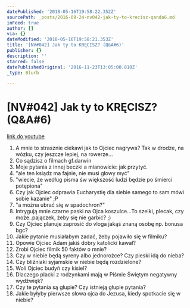 ```yaml
---
datePublished: '2018-05-16T19:58:22.352Z'
sourcePath: _posts/2016-09-24-nv042-jak-ty-to-krecisz-qanda6.md
inFeed: true
author: []
via: {}
dateModified: '2018-05-16T19:58:21.353Z'
title: '[NV#042] Jak ty to KRĘCISZ? (Q&A#6)'
publisher: {}
description: ''
starred: false
datePublishedOriginal: '2016-11-23T13:05:00.810Z'
_type: Blurb

---
```

# \[NV\#042\] Jak ty to KRĘCISZ? (Q&A\#6)
[link do youtube][0]

1. A mnie to strasznie ciekawi jak to Ojciec nagrywa? Tak w drodze, na wózku, czy jeszcze lepiej, na rowerze...
2. Co sądzisz o filmach gf.darwin
3. Moje pytania z innej beczki a mianowicie: jak przytyć.
4. "ale ten ksiądz ma fajnie, nie musi głowy myć"
5. "wiecie, że według pisma św większość ludzi będzie po śmierci potępiona"
6. Czy jak Ojciec odprawia Eucharystię dla siebie samego to sam mówi sobie kazanie" ;P
7. "a można ubrać się w spadochron?"
8. Intrygują mnie czarne paski na Ojca koszulce...To szelki, plecak, czy może..pajączek, żeby się nie garbić? ;)
9. Czy Ojciec planuje zaprosić do vloga jakąś znaną osobę np. bonusa bgc?
10. Jakie pytanie musiałabym zadać, żeby pojawiło się w filmiku?
11. Opowie Ojciec Adam jakiś dobry katolicki kawał?
12. Zrobi Ojciec filmik 50 faktów o mnie?
13. Czy w niebie będą syreny albo jednorożce? Czy pieski idą do nieba?
14. Czy bliźniaki syjamskie w niebie będą rozdzielone?
15. Woli Ojciec budyń czy kisiel?
16. Dlaczego placki z rodzynkami mają w Piśmie Świętym negatywny wydźwięk?
17. Czy te pytania są głupie? Czy istnieją głupie pytania?
18. Jakie byłyby pierwsze słowa ojca do Jezusa, kiedy spotkacie się w niebie?

[0]: https://www.youtube.com/watch?v=35c4DHyDMco